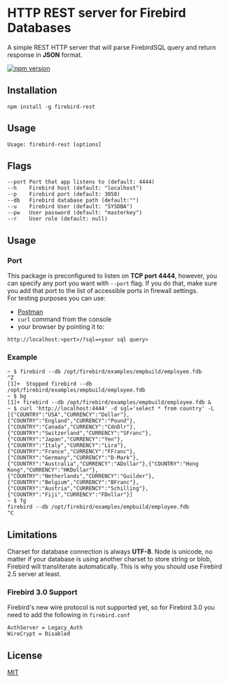 # HTTP REST server for Firebird Databases

A simple REST HTTP server that will parse FirebirdSQL query and return response in **JSON** format.

[![npm version](https://badge.fury.io/js/firebird-rest.svg)](https://badge.fury.io/js/firebird-rest)

## Installation

```
npm install -g firebird-rest
```

## Usage

```
Usage: firebird-rest [options]
```

## Flags

```
--port Port that app listens to (default: 4444)
--h    Firebird host (default: "localhost")
--p    Firebird port (default: 3050)
--db   Firebird database path (default:"")
--u    Firebird User (default: "SYSDBA")
--pw   User password (default: "masterkey")
--r    User role (default: null)
```

## Usage

### Port

This package is preconfigured to listen on **TCP port 4444**, however, you can specify any port you want with ``--port`` flag. If you do that, make sure you add that port to the list of accessible ports in firewall settings.  
For testing purposes you can use:

- [Postman](https://www.getpostman.com/)
- `curl` command from the console
- your browser by pointing it to:

```
http://localhost:<port>/?sql=<your sql query>
```

### Example

```
~ $ firebird --db /opt/firebird/examples/empbuild/employee.fdb
^Z
[1]+  Stopped firebird --db /opt/firebird/examples/empbuild/employee.fdb
~ $ bg
[1]+ firebird --db /opt/firebird/examples/empbuild/employee.fdb &
~ $ curl 'http://localhost:4444' -d sql='select * from country' -L
[{"COUNTRY":"USA","CURRENCY":"Dollar"},{"COUNTRY":"England","CURRENCY":"Pound"},{"COUNTRY":"Canada","CURRENCY":"CdnDlr"},{"COUNTRY":"Switzerland","CURRENCY":"SFranc"},{"COUNTRY":"Japan","CURRENCY":"Yen"},{"COUNTRY":"Italy","CURRENCY":"Lira"},{"COUNTRY":"France","CURRENCY":"FFranc"},{"COUNTRY":"Germany","CURRENCY":"D-Mark"},{"COUNTRY":"Australia","CURRENCY":"ADollar"},{"COUNTRY":"Hong Kong","CURRENCY":"HKDollar"},{"COUNTRY":"Netherlands","CURRENCY":"Guilder"},{"COUNTRY":"Belgium","CURRENCY":"BFranc"},{"COUNTRY":"Austria","CURRENCY":"Schilling"},{"COUNTRY":"Fiji","CURRENCY":"FDollar"}]
~ $ fg
firebird --db /opt/firebird/examples/empbuild/employee.fdb
^C
```

## Limitations

Charset for database connection is always **UTF-8**.
Node is unicode, no matter if your database is using another charset to store string or blob, Firebird will transliterate automatically.
This is why you should use Firebird 2.5 server at least.

### Firebird 3.0 Support

Firebird's new wire protocol is not supported yet, so for Firebird 3.0 you need to add the following in `firebird.conf`

```
AuthServer = Legacy_Auth
WireCrypt = Disabled
```

## License

[MIT](/LICENSE)
